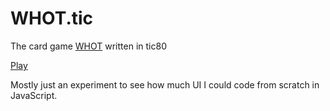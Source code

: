 # WHOT.tic

The card game [WHOT](https://en.wikipedia.org/wiki/Whot!) written in tic80

[Play](https://fa-mi-lu-si.itch.io/whot-tic)

Mostly just an experiment to see how much UI I could code from scratch in JavaScript.